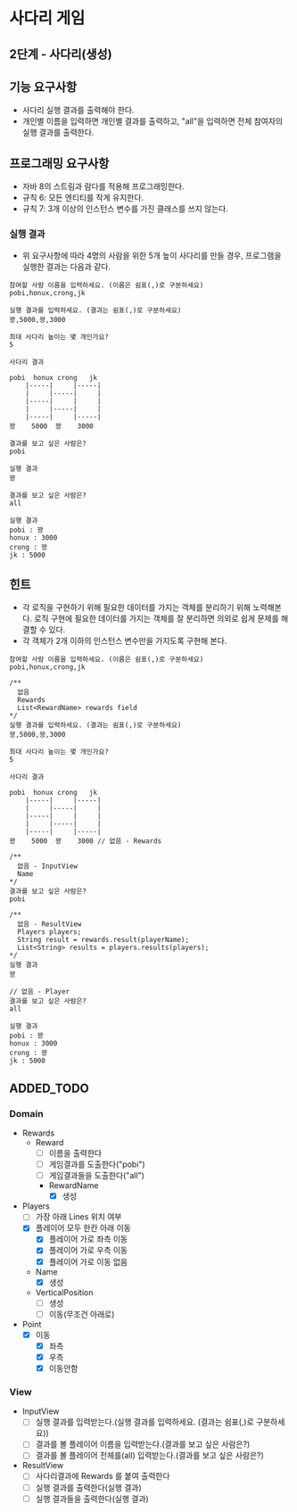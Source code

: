 # 사다리 게임
## 2단계 - 사다리(생성)

## 기능 요구사항
* 사다리 실행 결과를 출력해야 한다.
* 개인별 이름을 입력하면 개인별 결과를 출력하고, "all"을 입력하면 전체 참여자의 실행 결과를 출력한다.
  
## 프로그래밍 요구사항
* 자바 8의 스트림과 람다를 적용해 프로그래밍한다.
* 규칙 6: 모든 엔티티를 작게 유지한다.
* 규칙 7: 3개 이상의 인스턴스 변수를 가진 클래스를 쓰지 않는다.

### 실행 결과
* 위 요구사항에 따라 4명의 사람을 위한 5개 높이 사다리를 만들 경우, 프로그램을 실행한 결과는 다음과 같다.

```
참여할 사람 이름을 입력하세요. (이름은 쉼표(,)로 구분하세요)
pobi,honux,crong,jk

실행 결과를 입력하세요. (결과는 쉼표(,)로 구분하세요)
꽝,5000,꽝,3000

최대 사다리 높이는 몇 개인가요?
5

사다리 결과

pobi  honux crong   jk
    |-----|     |-----|
    |     |-----|     |
    |-----|     |     |
    |     |-----|     |
    |-----|     |-----|
꽝    5000  꽝    3000

결과를 보고 싶은 사람은?
pobi

실행 결과
꽝

결과를 보고 싶은 사람은?
all

실행 결과
pobi : 꽝
honux : 3000
crong : 꽝
jk : 5000
```

## 힌트
* 각 로직을 구현하기 위해 필요한 데이터를 가지는 객체를 분리하기 위해 노력해본다. 로직 구현에 필요한 데이터를 가지는 객체를 잘 분리하면 의외로 쉽게 문제를 해결할 수 있다.
* 각 객체가 2개 이하의 인스턴스 변수만을 가지도록 구현해 본다.


```
참여할 사람 이름을 입력하세요. (이름은 쉼표(,)로 구분하세요)
pobi,honux,crong,jk

/** 
  없음
  Rewards
  List<RewardName> rewards field
*/
실행 결과를 입력하세요. (결과는 쉼표(,)로 구분하세요)
꽝,5000,꽝,3000

최대 사다리 높이는 몇 개인가요?
5

사다리 결과

pobi  honux crong   jk
    |-----|     |-----|
    |     |-----|     |
    |-----|     |     |
    |     |-----|     |
    |-----|     |-----|
꽝    5000  꽝    3000 // 없음 - Rewards 

/**
  없음 - InputView
  Name
*/
결과를 보고 싶은 사람은?
pobi

/**
  없음 - ResultView
  Players players;
  String result = rewards.result(playerName);
  List<String> results = players.results(players);
*/
실행 결과
꽝

// 없음 - Player
결과를 보고 싶은 사람은?
all

실행 결과
pobi : 꽝
honux : 3000
crong : 꽝
jk : 5000
```

## ADDED_TODO
### Domain
* Rewards
  * Reward
    - [ ] 이름을 출력한다
    - [ ] 게임결과를 도출한다("pobi")
    - [ ] 게임결과들을 도출한다("all")
    * RewardName
      - [x] 생성
* Players
  - [ ] 가장 아래 Lines 위치 여부
  - [x] 플레이어 모두 한칸 아래 이동
    - [x] 플레이어 가로 좌측 이동
    - [x] 플레이어 가로 우측 이동
    - [x] 플레이어 가로 이동 없음
  * Name
    - [x] 생성
  * VerticalPosition
    - [ ] 생성
    - [ ] 이동(무조건 아래로)
* Point
  - [x] 이동
    - [x] 좌측
    - [x] 우측
    - [x] 이동안함
### View
* InputView
  - [ ] 실행 결과를 입력받는다.(실행 결과를 입력하세요. (결과는 쉼표(,)로 구분하세요))
  - [ ] 결과를 볼 플레이어 이름을 입력받는다.(결과를 보고 싶은 사람은?)
  - [ ] 결과를 볼 플레이어 전체를(all) 입력받는다.(결과를 보고 싶은 사람은?)
* ResultView
  - [ ] 사다리결과에 Rewards 를 붙여 출력한다
  - [ ] 실행 결과를 출력한다(실행 결과)
  - [ ] 실행 결과들을 출력한다(실행 결과)